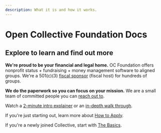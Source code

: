 ```yaml
---
description: What it is and how it works.
---
```


# Open Collective Foundation Docs

## **Explore to learn and find out more**

**We're proud to be your financial and legal home.** OC Foundation offers nonprofit status + fundraising + money management software to aligned groups. We're a 501(c)(3) [fiscal sponsor](what-we-offer/fiscal-hosting.md) (fiscal host) for hundreds of groups.

**We do the paperwork so you can focus on your mission.** We are a small team of committed people you can [reach out to](about/contact-us.md).

Watch a [2-minute intro explainer](https://youtu.be/269SyUQmL\_U) or an [in-depth walk through](https://www.loom.com/share/e7c8245251784196a6dde4f49cb3ab2a).

If you're just starting out, learn more about [How to Apply](https://docs.opencollective.foundation/getting-started/how-to-apply).

If you're a newly joined Collective, start with [The Basics](how-it-works/basics.md).

